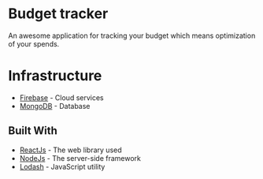 # Budget tracker

An awesome application for tracking your budget which means optimization of your spends. 

# Infrastructure

* [Firebase](https://firebase.google.com/docs) - Cloud services
* [MongoDB](https://www.mongodb.com/) - Database

## Built With

* [ReactJs](https://reactjs.org/) - The web library used
* [NodeJs](https://nodejs.org) - The server-side framework
* [Lodash](https://lodash.com/) - JavaScript utility
